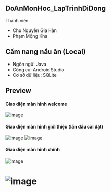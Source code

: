 ## DoAnMonHoc_LapTrinhDiDong
Thành viên
- Chu Nguyễn Gia Hân
- Phạm Mộng Kha
## Cẩm nang nấu ăn (Local)
- Ngôn ngữ: Java
- Công cụ: Android Studio
- Cơ sở dữ liệu: SQLite
## Preview
#### Giao diện màn hình welcome
![image](https://user-images.githubusercontent.com/81396691/131083408-9ee44256-f80a-4ea1-a9e1-8e15a8f78f7f.png)
#### Giao diện màn hình giới thiệu (lần đầu cài đặt)
![image](https://user-images.githubusercontent.com/81396691/131083898-82669648-03ed-4611-aa39-de17e3f2de58.png)
![image](https://user-images.githubusercontent.com/81396691/131083941-564e587e-34bb-42a6-90f4-4d992f02f44d.png)
#### Giao diện màn hình chính
![image](https://user-images.githubusercontent.com/81396691/131084114-a27255b6-2ad9-477d-92b8-16766e6f1338.png)
# ![image](https://user-images.githubusercontent.com/81396691/131084127-87ebefb8-ba24-4960-905f-c92e12d4edc3.png)
